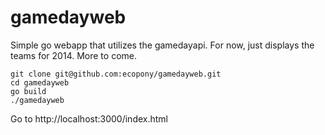 gamedayweb
==========

Simple go webapp that utilizes the gamedayapi. For now, just displays the teams for 2014. More to come.

    git clone git@github.com:ecopony/gamedayweb.git
    cd gamedayweb
    go build
    ./gamedayweb

Go to http://localhost:3000/index.html

